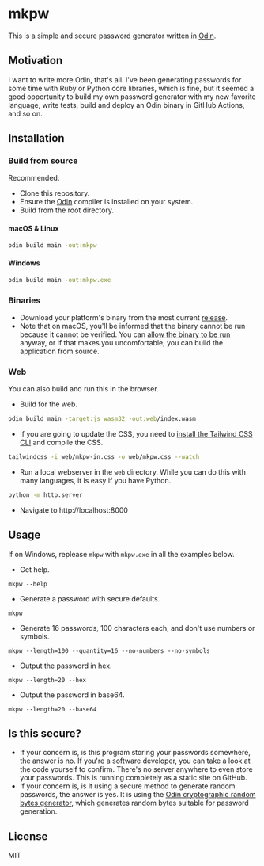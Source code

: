 # mkpw

This is a simple and secure password generator written in [Odin](https://odin-lang.org/).

## Motivation

I want to write more Odin, that's all. I've been generating passwords for some time with Ruby or Python core libraries, which is fine, but it seemed a good opportunity to build my own password generator with my new favorite language, write tests, build and deploy an Odin binary in GitHub Actions, and so on.

## Installation

### Build from source

Recommended.

- Clone this repository.
- Ensure the [Odin](https://odin-lang.org/docs/install/) compiler is installed on your system.
- Build from the root directory.

#### macOS & Linux

```bash
odin build main -out:mkpw
```

#### Windows

```bash
odin build main -out:mkpw.exe
```

### Binaries

- Download your platform's binary from the most current [release](https://github.com/duffn/mkpw/releases).
- Note that on macOS, you'll be informed that the binary cannot be run because it cannot be verified. You can [allow the binary to be run](https://apple.stackexchange.com/questions/436674/how-to-unblock-binary-from-use-because-mac-says-it-is-not-from-identified-develo) anyway, or if that makes you uncomfortable, you can build the application from source.

### Web

You can also build and run this in the browser.

- Build for the web.

```bash
odin build main -target:js_wasm32 -out:web/index.wasm
```

- If you are going to update the CSS, you need to [install the Tailwind CSS CLI](https://tailwindcss.com/blog/standalone-cli) and compile the CSS.

```bash
tailwindcss -i web/mkpw-in.css -o web/mkpw.css --watch
```

- Run a local webserver in the `web` directory. While you can do this with many languages, it is easy if you have Python.

```bash
python -m http.server
```

- Navigate to http://localhost:8000

## Usage

If on Windows, replease `mkpw` with `mkpw.exe` in all the examples below.

- Get help.

```
mkpw --help
```

- Generate a password with secure defaults.

```
mkpw
```

- Generate 16 passwords, 100 characters each, and don't use numbers or symbols.

```
mkpw --length=100 --quantity=16 --no-numbers --no-symbols
```

- Output the password in hex.

```
mkpw --length=20 --hex
```

- Output the password in base64.

```
mkpw --length=20 --base64
```

## Is this secure?

- If your concern is, is this program storing your passwords somewhere, the answer is no. If you're a software developer, you can take a look at the code yourself to confirm. There's no server anywhere to even store your passwords. This is running completely as a static site on GitHub.
- If your concern is, is it using a secure method to generate random passwords, the answer is yes. It is using the [Odin cryptographic random bytes generator](https://github.com/odin-lang/Odin/blob/47030501abbdb9b09baf34f1ea1ed15f513ccd6d/core/crypto/crypto.odin#L49-L61), which generates random bytes suitable for password generation.

## License

MIT
